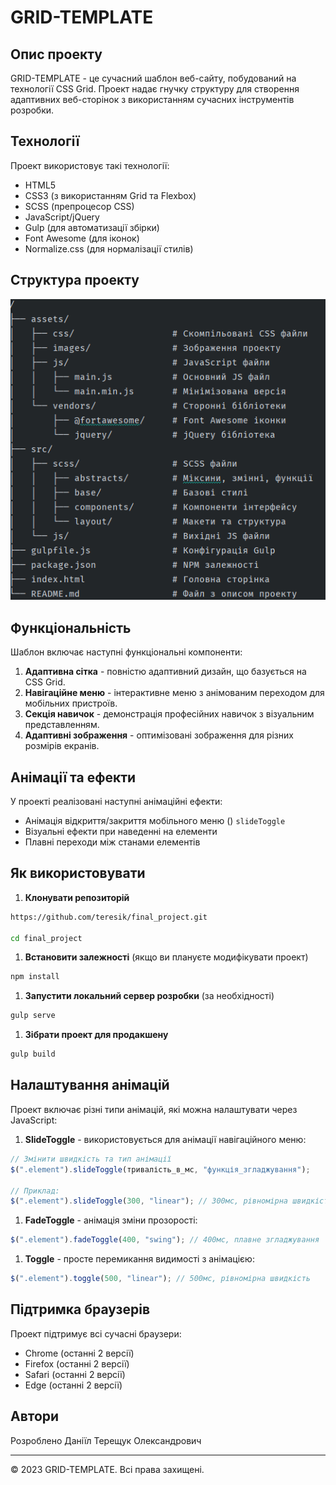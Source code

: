 # GRID-TEMPLATE

## Опис проекту

GRID-TEMPLATE - це сучасний шаблон веб-сайту, побудований на технології CSS Grid. Проект надає гнучку структуру для створення адаптивних веб-сторінок з використанням сучасних інструментів розробки.

## Технології

Проект використовує такі технології:
- HTML5
- CSS3 (з використанням Grid та Flexbox)
- SCSS (препроцесор CSS)
- JavaScript/jQuery
- Gulp (для автоматизації збірки)
- Font Awesome (для іконок)
- Normalize.css (для нормалізації стилів)

## Структура проекту

![img.png](img.png)

## Функціональність
Шаблон включає наступні функціональні компоненти:
1. **Адаптивна сітка** - повністю адаптивний дизайн, що базується на CSS Grid.
2. **Навігаційне меню** - інтерактивне меню з анімованим переходом для мобільних пристроїв.
3. **Секція навичок** - демонстрація професійних навичок з візуальним представленням.
4. **Адаптивні зображення** - оптимізовані зображення для різних розмірів екранів.

## Анімації та ефекти
У проекті реалізовані наступні анімаційні ефекти:
- Анімація відкриття/закриття мобільного меню () `slideToggle`
- Візуальні ефекти при наведенні на елементи
- Плавні переходи між станами елементів

## Як використовувати
1. **Клонувати репозиторій**
``` bash
https://github.com/teresik/final_project.git

cd final_project
```
1. **Встановити залежності** (якщо ви плануєте модифікувати проект)
``` bash
npm install
```
1. **Запустити локальний сервер розробки** (за необхідності)
``` bash
gulp serve
```
1. **Зібрати проект для продакшену**
``` bash
gulp build
```
## Налаштування анімацій
Проект включає різні типи анімацій, які можна налаштувати через JavaScript:
1. **SlideToggle** - використовується для анімації навігаційного меню:
``` javascript
// Змінити швидкість та тип анімації
$(".element").slideToggle(тривалість_в_мс, "функція_згладжування");

// Приклад:
$(".element").slideToggle(300, "linear"); // 300мс, рівномірна швидкість
```
1. **FadeToggle** - анімація зміни прозорості:
``` javascript
$(".element").fadeToggle(400, "swing"); // 400мс, плавне згладжування
```
1. **Toggle** - просте перемикання видимості з анімацією:
``` javascript
$(".element").toggle(500, "linear"); // 500мс, рівномірна швидкість
```
## Підтримка браузерів
Проект підтримує всі сучасні браузери:
- Chrome (останні 2 версії)
- Firefox (останні 2 версії)
- Safari (останні 2 версії)
- Edge (останні 2 версії)

## Автори
Розроблено Даніїл Терещук Олександрович

___

© 2023 GRID-TEMPLATE. Всі права захищені.




